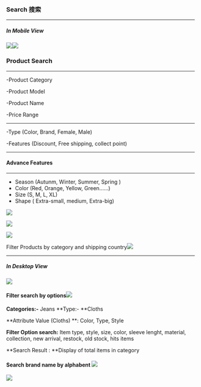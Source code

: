 ### Search 搜索

---

##### In Mobile View

![](/assets/Search01.png)![](/assets/SearchCombine3.png)

### Product Search

---

-Product Category

-Product Model

-Product Name

-Price Range

---

-Type \(Color, Brand, Female, Male\)

-Features \(Discount, Free shipping, collect point\)

---

#### Advance Features

---

* Season \(Autunm, Winter, Summer, Spring \)
* Color \(Red, Orange, Yellow, Green......\)
* Size \(S, M, L, XL\)
* Shape \( Extra-small, medium, Extra-big\) 

![](/assets/SearchCombine.png)

![](/assets/SearchCombine2.png)

![](/assets/SearchFilter.png)

Filter Products by category and shipping country![](/assets/FilterCountry.png)

---

##### In Desktop View

![](/assets/DesktopSearch.png)

#### Filter search by options![](/assets/filterByOption.png)

**Categories:-**  Jeans               **Type:- **Cloths

**Attribute Value \(Cloths\) **: Color, Type, Style

**Filter Option search:** Item type, style, size, color, sleeve lenght, material, collection, new arrival, restock, old stock, hits items

**Search Result : **Display of total items in category

#### Search brand name by alphabent ![](/assets/SearchLaptop1.png)

![](/assets/TaobaoSearch.png)





